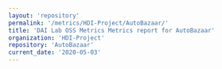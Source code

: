 ```yaml
---
layout: 'repository'
permalink: '/metrics/HDI-Project/AutoBazaar/'
title: 'DAI Lab OSS Metrics Metrics report for AutoBazaar'
organization: 'HDI-Project'
repository: 'AutoBazaar'
current_date: '2020-05-03'
---
```

